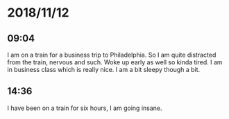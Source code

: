 # 2018/11/12

## 09:04

I am on a train for a business trip to Philadelphia. So I am quite distracted
from the train, nervous and such. Woke up early as well so kinda tired. I am
in business class which is really nice. I am a bit sleepy though a bit.

## 14:36

I have been on a train for six hours, I am going insane.
